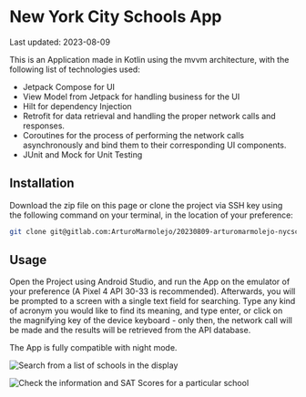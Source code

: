 # New York City Schools App

Last updated: 2023-08-09

This is an Application made in Kotlin using the mvvm architecture, with the following list of technologies used:

- Jetpack Compose for UI
- View Model from Jetpack for handling business for the UI
- Hilt for dependency Injection
- Retrofit for data retrieval and handling the proper network calls and responses.
- Coroutines for the process of performing the network calls asynchronously and bind them to their corresponding UI components.
- JUnit and Mock for Unit Testing


## Installation

Download the zip file on this page or clone the project via SSH key using the following command on your terminal, in the location of your preference:

```bash
git clone git@gitlab.com:ArturoMarmolejo/20230809-arturomarmolejo-nycschools.git
```

## Usage

Open the Project using Android Studio, and run the App on the emulator of your preference (A Pixel 4 API 30-33 is recommended). Afterwards, you will be prompted to a screen with a single text field for searching. Type any kind of acronym you would like to find its meaning, and type enter, or click on the magnifying key of the device keyboard - only then, the network call will be made and the results will be retrieved from the API database.

The App is fully compatible with night mode.


![Search from a list of schools in the display](\20230809-arturomarmolejo-nycschools\app\src\main\res\drawable\sc1.png "Main Screen")


![Check the information and SAT Scores for a particular school](\20230809-arturomarmolejo-nycschools\app\src\main\res\drawable\sc1.png "Details Screen")